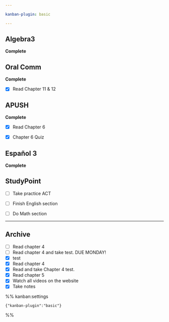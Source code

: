 ```yaml
---

kanban-plugin: basic

---
```


## Algebra3

**Complete**


## Oral Comm

**Complete**
- [x] Read Chapter 11 & 12


## APUSH

**Complete**
- [x] Read Chapter 6
- [x] Chapter 6 Quiz


## Español 3

**Complete**


## StudyPoint

- [ ] Take practice ACT
- [ ] Finish English section
- [ ] Do Math section


***

## Archive

- [ ] Read chapter 4
- [ ] Read chapter 4 and take test. DUE MONDAY!
- [x] test
- [x] Read chapter 4
- [x] Read and take Chapter 4 test.
- [x] Read chapter 5
- [x] Watch all videos on the website
- [x] Take notes

%% kanban:settings
```
{"kanban-plugin":"basic"}
```
%%